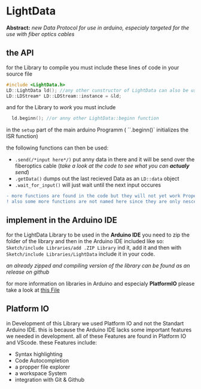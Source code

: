 # LightData 
**Abstract:**
_new Data Protocol for use in arduino, especialy targeted for the use with fiber optics cables_ 

## the API
for the Library to compile you must include these lines of code in your source file
```c++
#include <LightData.h>
LD::LightData ld(); //any other cunstructor of LightData can also be used
LD::LDStream* LD::LDStream::instance = &ld;
```
and for the Library to _work_ you must include 
```c++
  ld.beginn(); //or anny other LightData::beginn function
```
in the `setup` part of the main arduino Programm 
( ``.beginn()` initializes the ISR function)

the following functions can then be used:
* `.send(/*input here*/)` put anny data in there and it will be send over the fiberoptics cable (_take a look at the code to see what you can **actualy** send_)
* `.getData()` dumps out the last recieved Data as an `LD::data` object
* `.wait_for_input()` will just wait until the next input occures
```diff
- more functions are found in the code but they will not yet work Properly since they are not finnished yet
! also some more functions are not named here since they are only nescesary for setup and can be easily understood by looking at the code
```

## implement in the Arduino IDE
for the LightData Library to be used in the **Arduino IDE** you need to zip
 the folder of the library and then in the Arduino 
IDE included like so:
`Sketch/include Libraries/add .ZIP Library` ind it, add it 
and then with `Sketch/include Libraries/LightData` include it in your code.

_an already zipped and compiling version of the library can be found 
as an release on github_

for more information on libraries in Arduino and especialy **PlatformIO** please take a look at [this File](lib/README.md)

## Platform IO
in Development of this Library we used Platform IO and not the Standart Arduino IDE. this is because the Arduino IDE lacks some important features we needed in development. all of these Features are found in Platform IO and VScode. these Features include:
* Syntax highlighting
* Code Autocompletion
* a propper file explorer
* a workspace System
* integration with Git & Github

